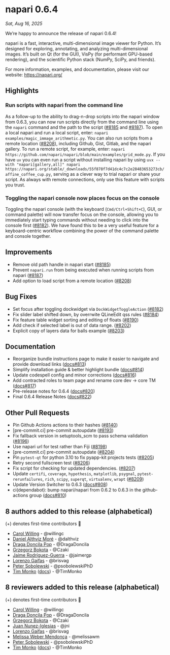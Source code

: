 # napari 0.6.4

*Sat, Aug 16, 2025*

We’re happy to announce the release of napari 0.6.4!

napari is a fast, interactive, multi-dimensional image viewer for Python. It’s designed for exploring, annotating, and analyzing multi-dimensional images. It’s built on Qt (for the GUI), VisPy (for performant GPU-based rendering), and the scientific Python stack (NumPy, SciPy, and friends).

For more information, examples, and documentation, please visit our website: https://napari.org/

## Highlights

### Run scripts with napari from the command line

As a follow-up to the ability to drag-n-drop scripts into the napari window from 0.6.3, you can now run scripts directly from the command line using the `napari` command and the path to the script ([#8185](https://github.com/napari/napari/pull/8185) and [#8187](https://github.com/napari/napari/pull/8187)).
To open a local napari and run a local script, enter: `napari examples/magic_immage_arithmetic.py`.
You can also run scripts from a remote location ([#8208](https://github.com/napari/napari/pull/8208)), including Github, Gist, Gitlab, and the napari gallery.
To run a remote script, for example, enter: `napari https://github.com/napari/napari/blob/main/examples/grid_mode.py`.
If you have `uv` you can even run a script without installing napari by using `uvx --with "napari[gallery,all]" napari https://napari.org/stable/_downloads/55f878f7d41dc4c7c2e28483653273cb/affine_coffee_cup.py`, serving as a clever way to trial napari or share your script. As always with remote connections, only use this feature with scripts you trust.

### Toggling the napari console now places focus on the console

Toggling the napari console (with the keyboard (`Cmd/Ctrl+Shift+C`), GUI, or command palette) will now transfer focus on the console, allowing you to immediately start typing commands without needing to click into the console first ([#8182](https://github.com/napari/napari/pull/8182)). We have found this to be a very useful feature for a keyboard-centric workflow combining the power of the command palette and console together.

## Improvements

- Remove old path handle in napari start ([#8185](https://github.com/napari/napari/pull/8185))
- Prevent `napari.run` from being executed when running scripts from napari ([#8187](https://github.com/napari/napari/pull/8187))
- Add option to load script from a remote location ([#8208](https://github.com/napari/napari/pull/8208))

## Bug Fixes

- Set focus after toggling dockwidget via `DockWidgetToggleAction` ([#8182](https://github.com/napari/napari/pull/8182))
- Fix slider label shifted down, by overrwite QLineEdit qss rules ([#8184](https://github.com/napari/napari/pull/8184))
- Fix feature table widget sorting and editing of floats ([#8190](https://github.com/napari/napari/pull/8190))
- Add check if selected label is out of data range. ([#8202](https://github.com/napari/napari/pull/8202))
- Explicit copy of layers data for balls example ([#8203](https://github.com/napari/napari/pull/8203))

## Documentation

- Reorganize bundle instructions page to make it easier to navigate and provide download links ([docs#813](https://github.com/napari/docs/pull/813))
- Simplify installation guide & better highlight bundle ([docs#814](https://github.com/napari/docs/pull/814))
- Update codespell config and minor corrections ([docs#816](https://github.com/napari/docs/pull/816))
- Add contracted roles to team page and rename core dev -> core TM ([docs#817](https://github.com/napari/docs/pull/817))
- Pre-release notes for 0.6.4 ([docs#820](https://github.com/napari/docs/pull/820))
- Final 0.6.4 Release Notes ([docs#822](https://github.com/napari/docs/pull/822))

## Other Pull Requests

- Pin Github Actions actions to their hashes ([#8140](https://github.com/napari/napari/pull/8140))
- [pre-commit.ci] pre-commit autoupdate ([#8193](https://github.com/napari/napari/pull/8193))
- Fix fallback version in setuptools_scm to pass schema validation ([#8196](https://github.com/napari/napari/pull/8196))
- Use napari url for test rather than Fiji ([#8198](https://github.com/napari/napari/pull/8198))
- [pre-commit.ci] pre-commit autoupdate ([#8204](https://github.com/napari/napari/pull/8204))
- Pin `pytest-qt` for python 3.10 to fix pyapp-kit projects tests ([#8205](https://github.com/napari/napari/pull/8205))
- Retry second fullscreen test ([#8206](https://github.com/napari/napari/pull/8206))
- Fix script for checking for updated dependencies. ([#8207](https://github.com/napari/napari/pull/8207))
- Update `certifi`, `coverage`, `hypothesis`, `matplotlib`, `psygnal`, `pytest-rerunfailures`, `rich`, `scipy`, `superqt`, `virtualenv`, `wrapt` ([#8209](https://github.com/napari/napari/pull/8209))
- Update Version Switcher to 0.6.3 ([docs#808](https://github.com/napari/docs/pull/808))
- ci(dependabot): bump napari/napari from 0.6.2 to 0.6.3 in the github-actions group ([docs#810](https://github.com/napari/docs/pull/810))

## 8 authors added to this release (alphabetical)

(+) denotes first-time contributors 🥳

- [Carol Willing](https://github.com/napari/docs/commits?author=willingc) - @willingc
- [Daniel Althviz Moré](https://github.com/napari/napari/commits?author=dalthviz) - @dalthviz
- [Draga Doncila Pop](https://github.com/napari/docs/commits?author=DragaDoncila) - @DragaDoncila
- [Grzegorz Bokota](https://github.com/napari/napari/commits?author=Czaki) - @Czaki
- [Jaime Rodríguez-Guerra](https://github.com/napari/napari/commits?author=jaimergp) - @jaimergp
- [Lorenzo Gaifas](https://github.com/napari/napari/commits?author=brisvag) - @brisvag
- [Peter Sobolewski](https://github.com/napari/docs/commits?author=psobolewskiPhD) - @psobolewskiPhD
- [Tim Monko](https://github.com/napari/napari/commits?author=TimMonko) ([docs](https://github.com/napari/docs/commits?author=TimMonko)) - @TimMonko

## 8 reviewers added to this release (alphabetical)

(+) denotes first-time contributors 🥳

- [Carol Willing](https://github.com/napari/docs/commits?author=willingc) - @willingc
- [Draga Doncila Pop](https://github.com/napari/docs/commits?author=DragaDoncila) - @DragaDoncila
- [Grzegorz Bokota](https://github.com/napari/napari/commits?author=Czaki) - @Czaki
- [Juan Nunez-Iglesias](https://github.com/napari/docs/commits?author=jni) - @jni
- [Lorenzo Gaifas](https://github.com/napari/napari/commits?author=brisvag) - @brisvag
- [Melissa Weber Mendonça](https://github.com/napari/docs/commits?author=melissawm) - @melissawm
- [Peter Sobolewski](https://github.com/napari/docs/commits?author=psobolewskiPhD) - @psobolewskiPhD
- [Tim Monko](https://github.com/napari/napari/commits?author=TimMonko) ([docs](https://github.com/napari/docs/commits?author=TimMonko)) - @TimMonko
